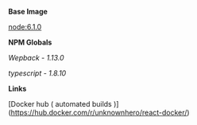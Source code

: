 **Base Image**

[node:6.1.0](https://hub.docker.com/_/node/)

 
**NPM Globals**

*Wepback - 1.13.0*

*typescript - 1.8.10*


**Links**

[Docker hub ( automated builds )] (https://hub.docker.com/r/unknownhero/react-docker/)